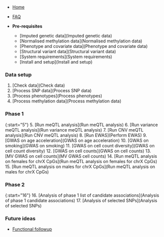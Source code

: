 - [Home](Home)
- [FAQ](FAQ)

- **Pre-requisites**
    - [Imputed genetic data](Imputed genetic data)
    - [Normalised methylation data](Normalised methylation data)
    - [Phenotype and covariate data](Phenotype and covariate data)
    - [Structural variant data](Structural variant data)
    - [System requirements](System requirements)
    - [Install and setup](Install and setup)

### Data setup

1. [Check data](Check data)
2. [Process SNP data](Process SNP data)
3. [Process phenotypes](Process phenotypes)
4. [Process methylation data](Process methylation data)

### Phase 1

{:start="5"}
5. [Run meQTL analysis](Run meQTL analysis)
6. [Run variance meQTL analysis](Run variance meQTL analysis)
7. [Run CNV meQTL analysis](Run CNV meQTL analysis)
8. [Run EWAS](Perform EWAS)
9. [GWAS on age acceleration](GWAS on age acceleration)
10. [GWAS on smoking](GWAS on smoking)
11. [GWAS on cell count diversity](GWAS on cell count diversity)
12. [GWAS on cell counts](GWAS on cell counts)
13. [MV GWAS on cell counts](MV GWAS cell counts)
14. [Run meQTL analysis on females for chrX CpGs](Run meQTL analysis on females for chrX CpGs)
15. [Run meQTL analysis on males for chrX CpGs](Run meQTL analysis on males for chrX CpGs)

### Phase 2

{:start="16"}
16. [Analysis of phase 1 list of candidate associations](Analysis of phase 1 candidate associations)
17. [Analysis of selected SNPs](Analysis of selected SNPs)

### Future ideas
- [Functional followup](ideas)